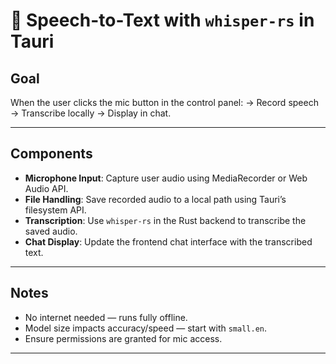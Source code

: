 # 🧠 Speech-to-Text with `whisper-rs` in Tauri

## Goal
When the user clicks the mic button in the control panel:
→ Record speech → Transcribe locally → Display in chat.

---

## Components

- **Microphone Input**: Capture user audio using MediaRecorder or Web Audio API.
- **File Handling**: Save recorded audio to a local path using Tauri’s filesystem API.
- **Transcription**: Use `whisper-rs` in the Rust backend to transcribe the saved audio.
- **Chat Display**: Update the frontend chat interface with the transcribed text.

---

## Notes

- No internet needed — runs fully offline.
- Model size impacts accuracy/speed — start with `small.en`.
- Ensure permissions are granted for mic access.

---
